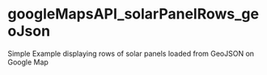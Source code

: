 # googleMapsAPI_solarPanelRows_geoJson
 Simple Example displaying rows of solar panels loaded from GeoJSON on Google Map
